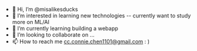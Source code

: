 - 👋 Hi, I’m @misalikesducks
- 👀 I’m interested in learning new technologies -- currently want to study more on ML/AI 
- 🌱 I’m currently learning building a webapp 
- 💞️ I’m looking to collaborate on ...
- 📫 How to reach me cc.connie.chen1101@gmail.com : ) 

<!---
misalikesducks/misalikesducks is a ✨ special ✨ repository because its `README.md` (this file) appears on your GitHub profile.
You can click the Preview link to take a look at your changes.
--->
